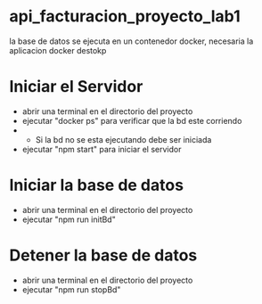 # api_facturacion_proyecto_lab1
la base de datos se ejecuta en un contenedor docker, necesaria la aplicacion docker destokp


# Iniciar el Servidor
- abrir una terminal en el directorio del proyecto
- ejecutar "docker ps" para verificar que la bd este corriendo
- - Si la bd no se esta ejecutando debe ser iniciada
- ejecutar "npm start" para iniciar el servidor

# Iniciar la base de datos
- abrir una terminal en el directorio del proyecto
- ejecutar "npm run initBd"

# Detener la base de datos
- abrir una terminal en el directorio del proyecto
- ejecutar "npm run stopBd"

